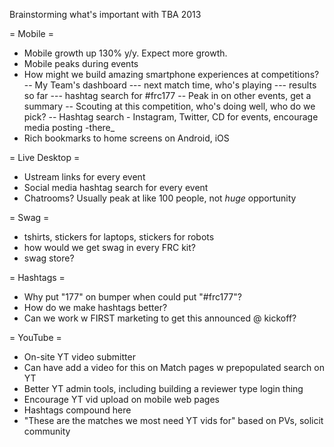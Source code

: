 Brainstorming what's important with TBA 2013

= Mobile =
- Mobile growth up 130% y/y. Expect more growth.
- Mobile peaks during events
- How might we build amazing smartphone experiences at competitions?
-- My Team's dashboard
--- next match time, who's playing
--- results so far
--- hashtag search for #frc177
-- Peak in on other events, get a summary
-- Scouting at this competition, who's doing well, who do we pick?
-- Hashtag search - Instagram, Twitter, CD for events, encourage media posting -there_
- Rich bookmarks to home screens on Android, iOS

= Live Desktop =
- Ustream links for every event
- Social media hashtag search for every event
- Chatrooms? Usually peak at like 100 people, not _huge_ opportunity

= Swag =
- tshirts, stickers for laptops, stickers for robots
- how would we get swag in every FRC kit?
- swag store?

= Hashtags =
- Why put "177" on bumper when could put "#frc177"?
- How do we make hashtags better?
- Can we work w FIRST marketing to get this announced @ kickoff?

= YouTube =
- On-site YT video submitter
- Can have add a video for this on Match pages w prepopulated search on YT
- Better YT admin tools, including building a reviewer type login thing
- Encourage YT vid upload on mobile web pages
- Hashtags compound here
- "These are the matches we most need YT vids for" based on PVs, solicit community